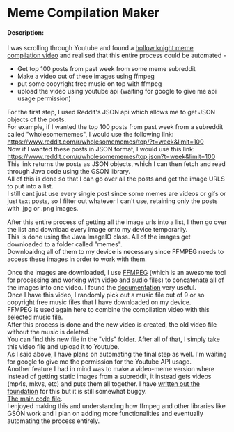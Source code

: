 # Meme Compilation Maker
#### Description: 
I was scrolling through Youtube and found a [hollow knight meme compilation video](https://youtu.be/2YiZtwzOR3Q) and realised that this entire process could be automated -  
* Get top 100 posts from past week from some meme subreddit  
* Make a video out of these images using ffmpeg  
* put some copyright free music on top with ffmpeg 
* upload the video using youtube api (waiting for google to give me api usage permission) 

For the first step, I used Reddit's JSON api which allows me to get JSON objects of the posts.  
For example, if I wanted the top 100 posts from past week from a subreddit called "wholesomememes", I would use the following link:  
https://www.reddit.com/r/wholesomememes/top/?t=week&limit=100  
Now if I wanted these posts in JSON format, I would use this link:  
https://www.reddit.com/r/wholesomememes/top.json?t=week&limit=100  
This link returns the posts as JSON objects, which I can then fetch and read through Java code using the GSON library.  
All of this is done so that I can go over all the posts and get the image URLS to put into a list.  
I still cant just use every single post since some memes are videos or gifs or just text posts, so I filter out whatever I can't use, retaining only the posts with .jpg or .png images.  
  
After this entire process of getting all the image urls into a list, I then go over the list and download every image onto my device temporarily.  
This is done using the Java ImageIO class. All of the images get downloaded to a folder called "memes".  
Downloaidng all of them to my device is necessary since FFMPEG needs to access these images in order to work with them.  
  
Once the images are downloaded, I use [FFMPEG](https://www.ffmpeg.org) (which is an awesome tool for processing and working with video and audio files) to concatenate all of the images into one video. I found the [documentation](https://trac.ffmpeg.org/wiki/Concatenate) very useful.  
Once I have this video, I randomly pick out a music file out of 9 or so copyright free music files that I have downloaded on my device.  
FFMPEG is used again here to combine the compilation video with this selected music file.  
After this process is done and the new video is created, the old video file without the music is deleted.  
You can find this new file in the "vids" folder. After all of that, I simply take this video file and upload it to Youtube.  
As I said above, I have plans on automating the final step as well. I'm waiting for google to give me the permission for the Youtube API usage.    
Another feature I had in mind was to make a video-meme version where instead of getting static images from a subreddit, it instead gets videos (mp4s, mkvs, etc) and puts them all together. I have [written out the foundation](https://github.com/longestcow/MemeCompilationMaker/blob/main/src/VidMemesUploader.java) for this but it is still somewhat buggy.  
[The main code file](https://github.com/longestcow/MemeCompilationMaker/blob/main/src/MemesUploader.java).  
I enjoyed making this and understanding how ffmpeg and other libraries like GSON work and I plan on adding more functionalities and eventually automating the process entirely.  

  

  
